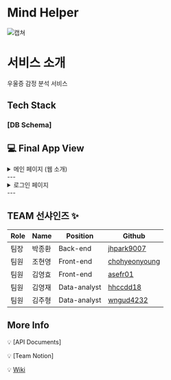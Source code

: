 # Mind Helper
![캡쳐](https://cdn.discordapp.com/attachments/1098416296321892412/1120185975977553971/2023-06-19_115734.png)

# 서비스 소개
우울증 감정 분석 서비스

## Tech Stack

### [DB Schema]

## 💻 Final App View
<details>
<summary>메인 페이지 (웹 소개)</summary>
<div markdown="1">
  <img src=''/>  
</div>
</details>
---
<details>
<summary>로그인 페이지</summary>
<div markdown="1">
  <img src=''/>  
</div>
</details>
---

## TEAM 선샤인즈 ✨
|Role|Name|Position|Github|
|----|----|--------|------|
|팀장|박종환|Back-end|[jhpark9007](https://github.com/jhpark9007)|
|팀원|조현영|Front-end|[chohyeonyoung](https://github.com/chohyeonyoung)|
|팀원|김영효|Front-end|[asefr01](https://github.com/asefr01)|
|팀원|김영재|Data-analyst|[hhccdd18](https://github.com/hhccdd18)|
|팀원|김주형|Data-analyst|[wngud4232](https://github.com/wngud4232)|

## More Info
💡 [API Documents]

💡 [Team Notion]

💡 [Wiki](https://github.com/2021-SMHRD-KDT-BigData-17/MindHelpler/wiki)

